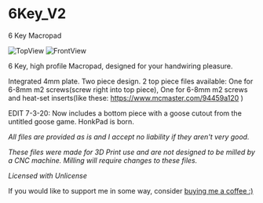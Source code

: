 # 6Key_V2
6 Key Macropad

![TopView](https://github.com/dingusxmcgee/6Key/blob/master/Renders/6Key_Top.jpg?raw=true)
![FrontView](https://github.com/dingusxmcgee/6Key/blob/master/Renders/6Key_Front.jpg?raw=true)

6 Key, high profile Macropad, designed for your handwiring pleasure.

Integrated 4mm plate.
Two piece design.
2 top piece files available: One for 6-8mm m2 screws(screw right into top piece), One for 6-8mm m2 screws and heat-set inserts(like these: https://www.mcmaster.com/94459a120 )

EDIT 7-3-20: Now includes a bottom piece with a goose cutout from the untitled goose game.
HonkPad is born.


*All files are provided as is and I accept no liability if they aren't very good.*

*These files were made for 3D Print use and are not designed to be milled by a CNC machine. Milling will require changes to these files.*

*Licensed with Unlicense*


If you would like to support me in some way, consider [buying me a coffee :)](https://www.buymeacoffee.com/dingusxmcgee)